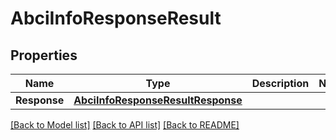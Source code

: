 # AbciInfoResponseResult

## Properties

Name | Type | Description | Notes
------------ | ------------- | ------------- | -------------
**Response** | [**AbciInfoResponseResultResponse**](ABCIInfoResponse_result_response.md) |  | 

[[Back to Model list]](../README.md#documentation-for-models) [[Back to API list]](../README.md#documentation-for-api-endpoints) [[Back to README]](../README.md)


